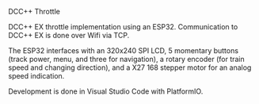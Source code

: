 DCC++ Throttle

DCC++ EX throttle implementation using an ESP32. Communication to DCC++ EX is done over Wifi via TCP.

The ESP32 interfaces with an 320x240 SPI LCD, 5 momentary buttons (track power, menu, and three for navigation), a rotary encoder (for train speed and changing direction), and a X27 168 stepper motor for an analog speed indication.

Development is done in Visual Studio Code with PlatformIO.